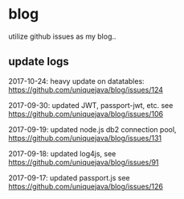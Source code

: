 # blog
utilize github issues as my blog..

## update logs

2017-10-24: heavy update on datatables: https://github.com/uniquejava/blog/issues/124

2017-09-30: updated JWT, passport-jwt, etc. see https://github.com/uniquejava/blog/issues/106

2017-09-19: updated node.js db2 connection pool, https://github.com/uniquejava/blog/issues/131

2017-09-18: updated log4js, see https://github.com/uniquejava/blog/issues/91

2017-09-17: updated passport.js see https://github.com/uniquejava/blog/issues/126



